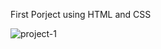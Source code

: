 First Porject using HTML and CSS

![project-1](https://github.com/user-attachments/assets/6bc93a8c-da31-4c21-9c8a-43ef62530d9f)

